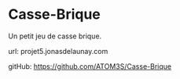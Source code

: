 # Casse-Brique
Un petit jeu de casse brique.

url: projet5.jonasdelaunay.com

gitHub: https://github.com/ATOM3S/Casse-Brique 